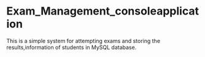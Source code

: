 # Exam_Management_consoleapplication

<p>This is a simple system for attempting exams and storing the results,information of students in MySQL database.

